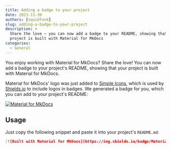 ```yaml
---
title: Adding a badge to your project
date: 2023-11-30
authors: [squidfunk]
slug: adding-a-badge-to-your-project
description: >
  Share the love – you can now add a badge to your README, showing that your
  project is built with Material for MkDocs
categories:
  - General
---
```


You enjoy working with Material for MkDocs? Share the love! You can now add
a badge to your project's README, showing that your project is built with
Material for MkDocs.

<!-- more -->

Material for MkDocs' logo was just added to [Simple Icons], which is used by
[Shields.io] to include logos in badges. We generated a badge for you, which
you can add to your project's README:

[![Material for MkDocs][badge]](#usage)

## Usage

Just copy the following snippet and paste it into your project's `README.md`:

``` markdown
[![Built with Material for MkDocs](https://img.shields.io/badge/Material_for_MkDocs-526CFE?style=for-the-badge&logo=MaterialForMkDocs&logoColor=white)](https://squidfunk.github.io/mkdocs-material/)
```

  [Simple Icons]: https://simpleicons.org/
  [Shields.io]: https://shields.io/
  [badge]: https://img.shields.io/badge/Material_for_MkDocs-526CFE?style=for-the-badge&logo=MaterialForMkDocs&logoColor=white
